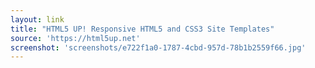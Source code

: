 ```yaml
---
layout: link
title: "HTML5 UP! Responsive HTML5 and CSS3 Site Templates"
source: 'https://html5up.net'
screenshot: 'screenshots/e722f1a0-1787-4cbd-957d-78b1b2559f66.jpg'
---
```


